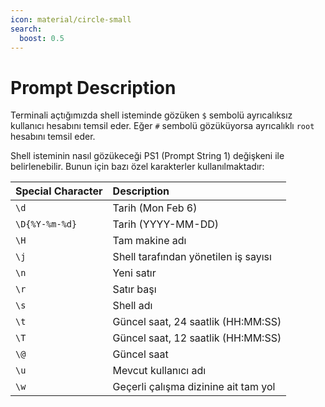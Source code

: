 ```yaml
---
icon: material/circle-small
search:
  boost: 0.5
---
```


# Prompt Description

Terminali açtığımızda shell isteminde gözüken `$` sembolü ayrıcalıksız kullanıcı hesabını temsil eder. Eğer `#` sembolü gözüküyorsa ayrıcalıklı `root` hesabını temsil eder.

Shell isteminin nasıl gözükeceği PS1 (Prompt String 1) değişkeni ile belirlenebilir. Bunun için bazı özel karakterler kullanılmaktadır:

| Special Character | Description |
|:---|:---|
| `\d` | Tarih (Mon Feb 6) |
| `\D{%Y-%m-%d}` | Tarih (YYYY-MM-DD) |
| `\H` | Tam makine adı |
| `\j` | Shell tarafından yönetilen iş sayısı |
| `\n` | Yeni satır |
| `\r` | Satır başı |
| `\s` | Shell adı |
| `\t` | Güncel saat, 24 saatlik (HH:MM:SS) |
| `\T` | Güncel saat, 12 saatlik (HH:MM:SS) |
| `\@` | Güncel saat |
| `\u` | Mevcut kullanıcı adı |
| `\w` | Geçerli çalışma dizinine ait tam yol |
